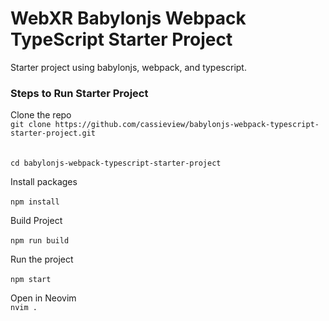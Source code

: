 # WebXR Babylonjs Webpack TypeScript Starter Project	
Starter project using babylonjs, webpack, and typescript.	

### Steps to Run Starter Project	
Clone the repo <br>	
`git clone https://github.com/cassieview/babylonjs-webpack-typescript-starter-project.git`	
<br>	
`cd babylonjs-webpack-typescript-starter-project`	

Install packages <br>	
`npm install`	

Build Project <br>	
`npm run build`	

Run the project <br>	
`npm start`	 

Open in Neovim <br>	
`nvim .`
